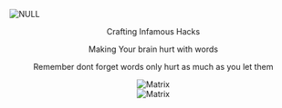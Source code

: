 ![NULL](https://spyboy.blog/wp-content/uploads/2022/02/cropped-cropped-750fe7492e42a8873ac30cedf4e6e05e.jpg)
<div align="center">
 <p>Crafting Infamous Hacks</p>
    <p>Making Your brain hurt with words</p>
</div>

<div align="center">
 <p>Remember dont forget words only hurt as much as you let them</p>
</div>

<div align="center">
  <img src="https://readme-typing-svg.demolab.com?font=monospace&size=10&duration=15000&pause=0&color=00FF00&width=1000&height=60&lines=I wasn't a hacker for the money, and it wasn't to cause damage. It was all about getting the information, learning more. It was all about the intoxication for the technology." alt="Matrix">
</div>



<div align="center">
  <img src="https://readme-typing-svg.demolab.com?font=monospace&size=15&duration=3000&pause=0&color=FF0000&width=1000&height=60&lines=Everything+Can+Be+Hacked!;Everything+Is+Vulnerable!" alt="Matrix">
</div>
